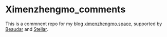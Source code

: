 # Ximenzhengmo_comments

This is a commnent repo for my blog [ximenzhengmo.space](ximenzhengmo.space), supported by [Beaudar](https://beaudar.lipk.org/) and [Stellar](https://xaoxuu.com/wiki/stellar/).
